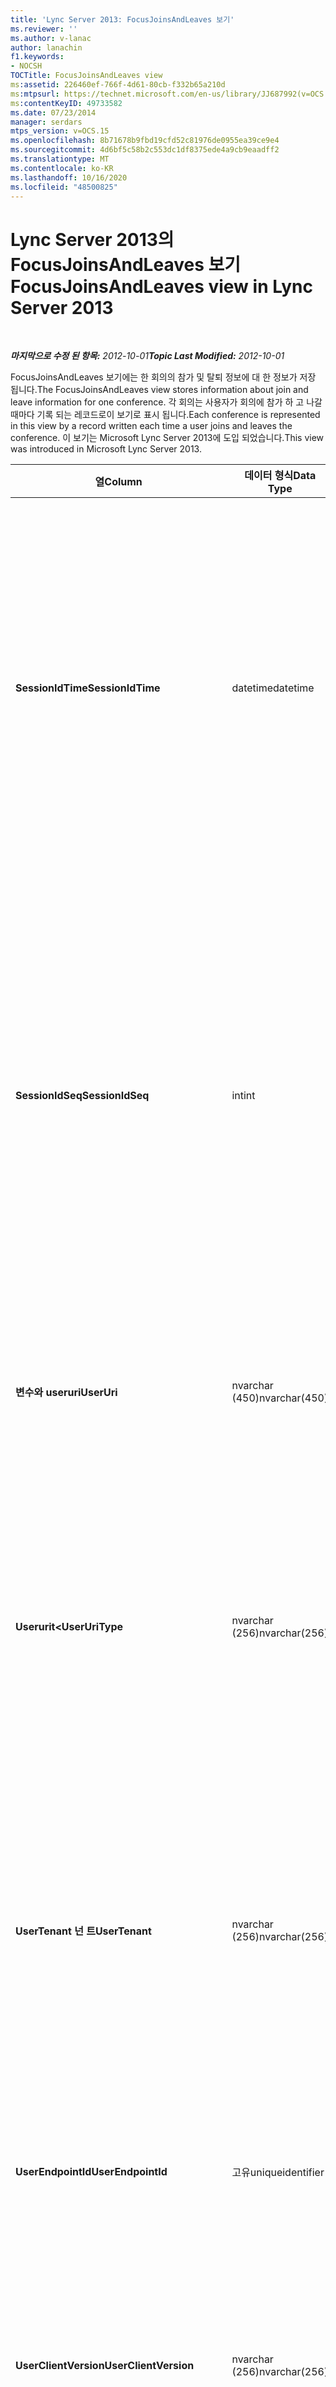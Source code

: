 ```yaml
---
title: 'Lync Server 2013: FocusJoinsAndLeaves 보기'
ms.reviewer: ''
ms.author: v-lanac
author: lanachin
f1.keywords:
- NOCSH
TOCTitle: FocusJoinsAndLeaves view
ms:assetid: 226460ef-766f-4d61-80cb-f332b65a210d
ms:mtpsurl: https://technet.microsoft.com/en-us/library/JJ687992(v=OCS.15)
ms:contentKeyID: 49733582
ms.date: 07/23/2014
manager: serdars
mtps_version: v=OCS.15
ms.openlocfilehash: 8b71678b9fbd19cfd52c81976de0955ea39ce9e4
ms.sourcegitcommit: 4d6bf5c58b2c553dc1df8375ede4a9cb9eaadff2
ms.translationtype: MT
ms.contentlocale: ko-KR
ms.lasthandoff: 10/16/2020
ms.locfileid: "48500825"
---
```

# <a name="focusjoinsandleaves-view-in-lync-server-2013"></a><span data-ttu-id="2d43e-102">Lync Server 2013의 FocusJoinsAndLeaves 보기</span><span class="sxs-lookup"><span data-stu-id="2d43e-102">FocusJoinsAndLeaves view in Lync Server 2013</span></span>

<div data-xmlns="http://www.w3.org/1999/xhtml">

<div class="topic" data-xmlns="http://www.w3.org/1999/xhtml" data-msxsl="urn:schemas-microsoft-com:xslt" data-cs="https://msdn.microsoft.com/">

<div data-asp="https://msdn2.microsoft.com/asp">



</div>

<div id="mainSection">

<div id="mainBody">

<span> </span>

<span data-ttu-id="2d43e-103">_**마지막으로 수정 된 항목:** 2012-10-01_</span><span class="sxs-lookup"><span data-stu-id="2d43e-103">_**Topic Last Modified:** 2012-10-01_</span></span>

<span data-ttu-id="2d43e-104">FocusJoinsAndLeaves 보기에는 한 회의의 참가 및 탈퇴 정보에 대 한 정보가 저장 됩니다.</span><span class="sxs-lookup"><span data-stu-id="2d43e-104">The FocusJoinsAndLeaves view stores information about join and leave information for one conference.</span></span> <span data-ttu-id="2d43e-105">각 회의는 사용자가 회의에 참가 하 고 나갈 때마다 기록 되는 레코드로이 보기로 표시 됩니다.</span><span class="sxs-lookup"><span data-stu-id="2d43e-105">Each conference is represented in this view by a record written each time a user joins and leaves the conference.</span></span> <span data-ttu-id="2d43e-106">이 보기는 Microsoft Lync Server 2013에 도입 되었습니다.</span><span class="sxs-lookup"><span data-stu-id="2d43e-106">This view was introduced in Microsoft Lync Server 2013.</span></span>


<table>
<colgroup>
<col style="width: 33%" />
<col style="width: 33%" />
<col style="width: 33%" />
</colgroup>
<thead>
<tr class="header">
<th><span data-ttu-id="2d43e-107">열</span><span class="sxs-lookup"><span data-stu-id="2d43e-107">Column</span></span></th>
<th><span data-ttu-id="2d43e-108">데이터 형식</span><span class="sxs-lookup"><span data-stu-id="2d43e-108">Data Type</span></span></th>
<th><span data-ttu-id="2d43e-109">세부 정보</span><span class="sxs-lookup"><span data-stu-id="2d43e-109">Details</span></span></th>
</tr>
</thead>
<tbody>
<tr class="odd">
<td><p><span data-ttu-id="2d43e-110"><strong>SessionIdTime</strong></span><span class="sxs-lookup"><span data-stu-id="2d43e-110"><strong>SessionIdTime</strong></span></span></p></td>
<td><p><span data-ttu-id="2d43e-111">datetime</span><span class="sxs-lookup"><span data-stu-id="2d43e-111">datetime</span></span></p></td>
<td><p><span data-ttu-id="2d43e-112">전화 회의 시간입니다.</span><span class="sxs-lookup"><span data-stu-id="2d43e-112">Time of conference instance.</span></span> <span data-ttu-id="2d43e-113">이를 SessionIdSeq와 함께 사용 하 여 전화 회의 인스턴스를 고유 하 게 식별 합니다.</span><span class="sxs-lookup"><span data-stu-id="2d43e-113">Used in conjunction with SessionIdSeq to uniquely identify a conference instance.</span></span> <span data-ttu-id="2d43e-114">자세한 내용은 <a href="lync-server-2013-conferences-table.md">Lync Server 2013의 회의 표</a> 를 참조 하세요.</span><span class="sxs-lookup"><span data-stu-id="2d43e-114">See the <a href="lync-server-2013-conferences-table.md">Conferences table in Lync Server 2013</a> for more information.</span></span></p></td>
</tr>
<tr class="even">
<td><p><span data-ttu-id="2d43e-115"><strong>SessionIdSeq</strong></span><span class="sxs-lookup"><span data-stu-id="2d43e-115"><strong>SessionIdSeq</strong></span></span></p></td>
<td><p><span data-ttu-id="2d43e-116">int</span><span class="sxs-lookup"><span data-stu-id="2d43e-116">int</span></span></p></td>
<td><p><span data-ttu-id="2d43e-117">전화 회의 인스턴스를 식별 하기 위한 ID 번호입니다.</span><span class="sxs-lookup"><span data-stu-id="2d43e-117">ID number to identify the conference instance.</span></span> <span data-ttu-id="2d43e-118">SessionIdTime과 함께 회의 인스턴스를 고유 하 게 식별 하는 데 사용 됩니다.</span><span class="sxs-lookup"><span data-stu-id="2d43e-118">Used in conjunction with SessionIdTime to uniquely identify a conference instance.</span></span> <span data-ttu-id="2d43e-119">자세한 내용은 <a href="lync-server-2013-conferences-table.md">Lync Server 2013의 회의 표</a> 를 참조 하세요.</span><span class="sxs-lookup"><span data-stu-id="2d43e-119">See the <a href="lync-server-2013-conferences-table.md">Conferences table in Lync Server 2013</a> for more information.</span></span></p></td>
</tr>
<tr class="odd">
<td><p><span data-ttu-id="2d43e-120"><strong>변수와 useruri</strong></span><span class="sxs-lookup"><span data-stu-id="2d43e-120"><strong>UserUri</strong></span></span></p></td>
<td><p><span data-ttu-id="2d43e-121">nvarchar (450)</span><span class="sxs-lookup"><span data-stu-id="2d43e-121">nvarchar(450)</span></span></p></td>
<td><p><span data-ttu-id="2d43e-122">전화 회의 참가/나가기 정보가 캡처된 사용자의 URI입니다.</span><span class="sxs-lookup"><span data-stu-id="2d43e-122">URI of the user whose conference join/leave information was captured.</span></span></p></td>
</tr>
<tr class="even">
<td><p><span data-ttu-id="2d43e-123"><strong>Userurit<</strong></span><span class="sxs-lookup"><span data-stu-id="2d43e-123"><strong>UserUriType</strong></span></span></p></td>
<td><p><span data-ttu-id="2d43e-124">nvarchar (256)</span><span class="sxs-lookup"><span data-stu-id="2d43e-124">nvarchar(256)</span></span></p></td>
<td><p><span data-ttu-id="2d43e-125">전화 회의 참가/나가기 정보가 캡처된 사용자의 URI 유형입니다.</span><span class="sxs-lookup"><span data-stu-id="2d43e-125">Type of URI of the user whose conference join/leave information was captured.</span></span> <span data-ttu-id="2d43e-126">자세한 내용은 <a href="lync-server-2013-uritypes-table.md">Lync Server 2013의 UriTypes 테이블</a> 을 참조 하십시오.</span><span class="sxs-lookup"><span data-stu-id="2d43e-126">See the <a href="lync-server-2013-uritypes-table.md">UriTypes table in Lync Server 2013</a> for more information.</span></span></p></td>
</tr>
<tr class="odd">
<td><p><span data-ttu-id="2d43e-127"><strong>UserTenant 넌 트</strong></span><span class="sxs-lookup"><span data-stu-id="2d43e-127"><strong>UserTenant</strong></span></span></p></td>
<td><p><span data-ttu-id="2d43e-128">nvarchar (256)</span><span class="sxs-lookup"><span data-stu-id="2d43e-128">nvarchar(256)</span></span></p></td>
<td><p><span data-ttu-id="2d43e-129">전화 회의 참가/나가기 정보가 캡처된 사용자의 테 넌 트입니다.</span><span class="sxs-lookup"><span data-stu-id="2d43e-129">Tenant of the user whose conference join/leave information was captured.</span></span> <span data-ttu-id="2d43e-130">자세한 내용은 <a href="lync-server-2013-tenants-table.md">Lync Server 2013의 테 넌 트 표</a> 를 참조 하세요.</span><span class="sxs-lookup"><span data-stu-id="2d43e-130">See the <a href="lync-server-2013-tenants-table.md">Tenants table in Lync Server 2013</a> for more information.</span></span></p></td>
</tr>
<tr class="even">
<td><p><span data-ttu-id="2d43e-131"><strong>UserEndpointId</strong></span><span class="sxs-lookup"><span data-stu-id="2d43e-131"><strong>UserEndpointId</strong></span></span></p></td>
<td><p><span data-ttu-id="2d43e-132">고유</span><span class="sxs-lookup"><span data-stu-id="2d43e-132">uniqueidentifier</span></span></p></td>
<td><p><span data-ttu-id="2d43e-133">전화 회의 참가/나가기 정보가 캡처된 사용자의 고유 식별자입니다.</span><span class="sxs-lookup"><span data-stu-id="2d43e-133">Unique identifier of the user whose conference join/leave information was captured.</span></span></p></td>
</tr>
<tr class="odd">
<td><p><span data-ttu-id="2d43e-134"><strong>UserClientVersion</strong></span><span class="sxs-lookup"><span data-stu-id="2d43e-134"><strong>UserClientVersion</strong></span></span></p></td>
<td><p><span data-ttu-id="2d43e-135">nvarchar (256)</span><span class="sxs-lookup"><span data-stu-id="2d43e-135">nvarchar(256)</span></span></p></td>
<td><p><span data-ttu-id="2d43e-136">전화 회의 참가/나가기 정보가 캡처된 사용자가 사용 하는 클라이언트의 버전입니다.</span><span class="sxs-lookup"><span data-stu-id="2d43e-136">Version of client used by the user whose conference join/leave information was captured.</span></span></p></td>
</tr>
<tr class="even">
<td><p><span data-ttu-id="2d43e-137"><strong>UserClientType</strong></span><span class="sxs-lookup"><span data-stu-id="2d43e-137"><strong>UserClientType</strong></span></span></p></td>
<td><p><span data-ttu-id="2d43e-138">int</span><span class="sxs-lookup"><span data-stu-id="2d43e-138">int</span></span></p></td>
<td><p><span data-ttu-id="2d43e-139">전화 회의 참가/나가기 정보가 캡처된 사용자가 사용 하는 클라이언트입니다.</span><span class="sxs-lookup"><span data-stu-id="2d43e-139">Client used by the user whose conference join/leave information was captured.</span></span> <span data-ttu-id="2d43e-140">자세한 내용은 <a href="lync-server-2013-useragentdef-table.md">Lync Server 2013의 Useragentdef 테이블을</a> 참조 하십시오.</span><span class="sxs-lookup"><span data-stu-id="2d43e-140">See <a href="lync-server-2013-useragentdef-table.md">UserAgentDef table in Lync Server 2013</a> for more details.</span></span></p></td>
</tr>
<tr class="odd">
<td><p><span data-ttu-id="2d43e-141"><strong>UserClientCategory</strong></span><span class="sxs-lookup"><span data-stu-id="2d43e-141"><strong>UserClientCategory</strong></span></span></p></td>
<td><p><span data-ttu-id="2d43e-142">nvarchar (64)</span><span class="sxs-lookup"><span data-stu-id="2d43e-142">nvarchar(64)</span></span></p></td>
<td><p><span data-ttu-id="2d43e-143">전화 회의 참가/나가기 정보가 캡처된 사용자가 사용 하는 클라이언트의 범주 이름입니다.</span><span class="sxs-lookup"><span data-stu-id="2d43e-143">Name of the category of the client used by the user whose conference join/leave information was captured.</span></span></p></td>
</tr>
<tr class="even">
<td><p><span data-ttu-id="2d43e-144"><strong>FocusUserInstance</strong></span><span class="sxs-lookup"><span data-stu-id="2d43e-144"><strong>FocusUserInstance</strong></span></span></p></td>
<td><p><span data-ttu-id="2d43e-145">int</span><span class="sxs-lookup"><span data-stu-id="2d43e-145">int</span></span></p></td>
<td></td>
</tr>
<tr class="odd">
<td><p><span data-ttu-id="2d43e-146"><strong>IsuserInternal</strong></span><span class="sxs-lookup"><span data-stu-id="2d43e-146"><strong>IsuserInternal</strong></span></span></p></td>
<td><p><span data-ttu-id="2d43e-147">비트만</span><span class="sxs-lookup"><span data-stu-id="2d43e-147">bit</span></span></p></td>
<td><p><span data-ttu-id="2d43e-148">사용자가 내부 사용자 인지 여부를 나타내는 비트입니다.</span><span class="sxs-lookup"><span data-stu-id="2d43e-148">Bit that represents whether the user is an internal user or not.</span></span></p></td>
</tr>
<tr class="even">
<td><p><span data-ttu-id="2d43e-149"><strong>DialogSessionIdTime</strong></span><span class="sxs-lookup"><span data-stu-id="2d43e-149"><strong>DialogSessionIdTime</strong></span></span></p></td>
<td><p><span data-ttu-id="2d43e-150">datetime</span><span class="sxs-lookup"><span data-stu-id="2d43e-150">datetime</span></span></p></td>
<td><p><span data-ttu-id="2d43e-151">세션 요청 시간입니다.</span><span class="sxs-lookup"><span data-stu-id="2d43e-151">Time of session request.</span></span> <span data-ttu-id="2d43e-152">SessionIdSeq와 함께 회의 세션을 고유하게 식별하기 위해 사용됩니다.</span><span class="sxs-lookup"><span data-stu-id="2d43e-152">Used in conjunction with SessionIdSeq to uniquely identify a session.</span></span> <span data-ttu-id="2d43e-153">자세한 내용은 <a href="lync-server-2013-dialogs-table.md">Lync Server 2013의 Dialogs 표</a> 를 참조 하십시오.</span><span class="sxs-lookup"><span data-stu-id="2d43e-153">See the <a href="lync-server-2013-dialogs-table.md">Dialogs table in Lync Server 2013</a> for more information.</span></span></p></td>
</tr>
<tr class="odd">
<td><p><span data-ttu-id="2d43e-154"><strong>DialogSessionIdSeq</strong></span><span class="sxs-lookup"><span data-stu-id="2d43e-154"><strong>DialogSessionIdSeq</strong></span></span></p></td>
<td><p><span data-ttu-id="2d43e-155">int</span><span class="sxs-lookup"><span data-stu-id="2d43e-155">int</span></span></p></td>
<td><p><span data-ttu-id="2d43e-156">사용자가 동시에 여러 컴퓨터 또는 장치에 로그온 되어 있는 경우 UserInstance을 사용 하 여 사용자/장치 조합을 고유 하 게 식별 합니다.</span><span class="sxs-lookup"><span data-stu-id="2d43e-156">If a user is logged on at multiple computers or devices at the same time, UserInstance is used to uniquely identify the user/device combination.</span></span></p></td>
</tr>
<tr class="even">
<td><p><span data-ttu-id="2d43e-157"><strong>DialogId</strong></span><span class="sxs-lookup"><span data-stu-id="2d43e-157"><strong>DialogId</strong></span></span></p></td>
<td><p><span data-ttu-id="2d43e-158">varchar (775)</span><span class="sxs-lookup"><span data-stu-id="2d43e-158">varchar(775)</span></span></p></td>
<td><p><span data-ttu-id="2d43e-159">세션의 SIP 대화 ID입니다.</span><span class="sxs-lookup"><span data-stu-id="2d43e-159">SIP dialog ID of the session.</span></span> <span data-ttu-id="2d43e-160">형식은 dialog, from-tag; to 태그입니다.</span><span class="sxs-lookup"><span data-stu-id="2d43e-160">The format is: dialog;from-tag;to-tag.</span></span></p></td>
</tr>
<tr class="odd">
<td><p><span data-ttu-id="2d43e-161"><strong>UserJoinTime</strong></span><span class="sxs-lookup"><span data-stu-id="2d43e-161"><strong>UserJoinTime</strong></span></span></p></td>
<td><p><span data-ttu-id="2d43e-162">datetime</span><span class="sxs-lookup"><span data-stu-id="2d43e-162">datetime</span></span></p></td>
<td><p><span data-ttu-id="2d43e-163">사용자가 회의에 참가 한 시간입니다.</span><span class="sxs-lookup"><span data-stu-id="2d43e-163">Time that the user joined the conference.</span></span></p></td>
</tr>
<tr class="even">
<td><p><span data-ttu-id="2d43e-164"><strong>UserLeaveTime</strong></span><span class="sxs-lookup"><span data-stu-id="2d43e-164"><strong>UserLeaveTime</strong></span></span></p></td>
<td><p><span data-ttu-id="2d43e-165">datetime</span><span class="sxs-lookup"><span data-stu-id="2d43e-165">datetime</span></span></p></td>
<td><p><span data-ttu-id="2d43e-166">사용자가 회의에서 나간 시간입니다.</span><span class="sxs-lookup"><span data-stu-id="2d43e-166">Time that the user left the conference.</span></span></p></td>
</tr>
<tr class="odd">
<td><p><span data-ttu-id="2d43e-167"><strong>UserRole</strong></span><span class="sxs-lookup"><span data-stu-id="2d43e-167"><strong>UserRole</strong></span></span></p></td>
<td><p><span data-ttu-id="2d43e-168">nvarchar (256)</span><span class="sxs-lookup"><span data-stu-id="2d43e-168">nvarchar(256)</span></span></p></td>
<td><p><span data-ttu-id="2d43e-169">회의에서 발표자 또는 참석자와 같은 사용자의 역할입니다.</span><span class="sxs-lookup"><span data-stu-id="2d43e-169">User’s role in the conference, such as Presenter or Attendee.</span></span></p></td>
</tr>
</tbody>
</table>


</div>

<span> </span>

</div>

</div>

</div>

